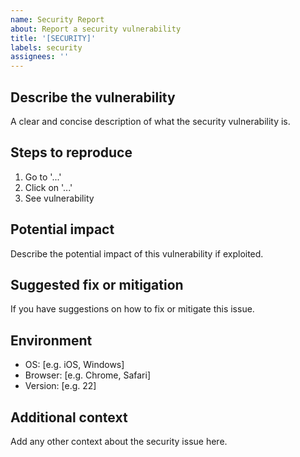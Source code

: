 ```yaml
---
name: Security Report
about: Report a security vulnerability
title: '[SECURITY]'
labels: security
assignees: ''
---
```


## Describe the vulnerability
A clear and concise description of what the security vulnerability is.

## Steps to reproduce
1. Go to '...'
2. Click on '...'
3. See vulnerability

## Potential impact
Describe the potential impact of this vulnerability if exploited.

## Suggested fix or mitigation
If you have suggestions on how to fix or mitigate this issue.

## Environment
- OS: [e.g. iOS, Windows]
- Browser: [e.g. Chrome, Safari]
- Version: [e.g. 22]

## Additional context
Add any other context about the security issue here.